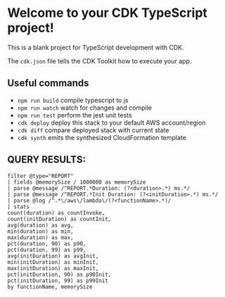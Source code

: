 # Welcome to your CDK TypeScript project!

This is a blank project for TypeScript development with CDK.

The `cdk.json` file tells the CDK Toolkit how to execute your app.

## Useful commands

 * `npm run build`   compile typescript to js
 * `npm run watch`   watch for changes and compile
 * `npm run test`    perform the jest unit tests
 * `cdk deploy`      deploy this stack to your default AWS account/region
 * `cdk diff`        compare deployed stack with current state
 * `cdk synth`       emits the synthesized CloudFormation template

## QUERY RESULTS:

```
filter @type="REPORT"
| fields @memorySize / 1000000 as memorySize
| parse @message /^REPORT.*Duration: (?<duration>.*) ms.*/
| parse @message /^REPORT.*Init Duration: (?<initDuration>.*) ms.*/
| parse @log /^.*\/aws\/lambda\/(?<functionName>.*)/
| stats 
count(duration) as countInvoke,
count(initDuration) as countInit,
avg(duration) as avg, 
min(duration) as min,
max(duration) as max,
pct(duration, 90) as p90,
pct(duration, 99) as p99,
avg(initDuration) as avgInit, 
min(initDuration) as minInit,
max(initDuration) as maxInit,
pct(initDuration, 90) as p90Init,
pct(initDuration, 99) as p99Init
by functionName, memorySize
```
